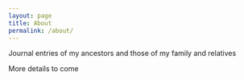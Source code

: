 ```yaml
---
layout: page
title: About
permalink: /about/
---
```


Journal entries of my ancestors and those of my family and relatives

More details to come
